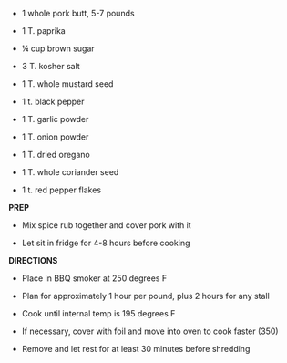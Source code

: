 -   1 whole pork butt, 5-7 pounds

-   1 T. paprika

-   ¼ cup brown sugar

-   3 T. kosher salt

-   1 T. whole mustard seed

-   1 t. black pepper

-   1 T. garlic powder

-   1 T. onion powder

-   1 T. dried oregano

-   1 T. whole coriander seed

-   1 t. red pepper flakes

**PREP**

-   Mix spice rub together and cover pork with it

-   Let sit in fridge for 4-8 hours before cooking

**DIRECTIONS**

-   Place in BBQ smoker at 250 degrees F

-   Plan for approximately 1 hour per pound, plus 2 hours for any stall

-   Cook until internal temp is 195 degrees F

-   If necessary, cover with foil and move into oven to cook faster
    (350)

-   Remove and let rest for at least 30 minutes before shredding
